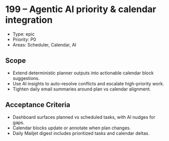 # 199 – Agentic AI priority & calendar integration

- Type: epic
- Priority: P0
- Areas: Scheduler, Calendar, AI

## Scope
- Extend deterministic planner outputs into actionable calendar block suggestions.
- Use AI insights to auto-resolve conflicts and escalate high-priority work.
- Tighten daily email summaries around plan vs calendar alignment.

## Acceptance Criteria
- Dashboard surfaces planned vs scheduled tasks, with AI nudges for gaps.
- Calendar blocks update or annotate when plan changes.
- Daily Mailjet digest includes prioritized tasks and calendar deltas.
